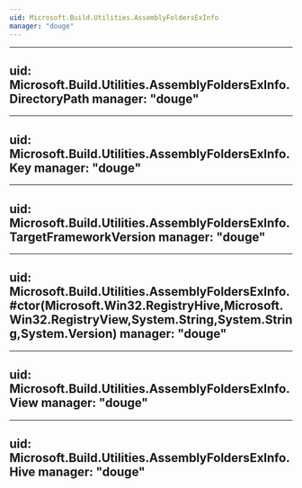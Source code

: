 ```yaml
---
uid: Microsoft.Build.Utilities.AssemblyFoldersExInfo
manager: "douge"
---
```


---
uid: Microsoft.Build.Utilities.AssemblyFoldersExInfo.DirectoryPath
manager: "douge"
---

---
uid: Microsoft.Build.Utilities.AssemblyFoldersExInfo.Key
manager: "douge"
---

---
uid: Microsoft.Build.Utilities.AssemblyFoldersExInfo.TargetFrameworkVersion
manager: "douge"
---

---
uid: Microsoft.Build.Utilities.AssemblyFoldersExInfo.#ctor(Microsoft.Win32.RegistryHive,Microsoft.Win32.RegistryView,System.String,System.String,System.Version)
manager: "douge"
---

---
uid: Microsoft.Build.Utilities.AssemblyFoldersExInfo.View
manager: "douge"
---

---
uid: Microsoft.Build.Utilities.AssemblyFoldersExInfo.Hive
manager: "douge"
---
